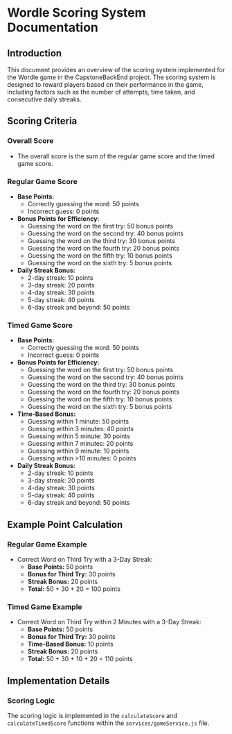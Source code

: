 # Wordle Scoring System Documentation

## Introduction

This document provides an overview of the scoring system implemented for the Wordle game in the CapstoneBackEnd project. The scoring system is designed to reward players based on their performance in the game, including factors such as the number of attempts, time taken, and consecutive daily streaks.

## Scoring Criteria

### Overall Score
- The overall score is the sum of the regular game score and the timed game score.

### Regular Game Score
- **Base Points:**
  - Correctly guessing the word: 50 points
  - Incorrect guess: 0 points
- **Bonus Points for Efficiency:**
  - Guessing the word on the first try: 50 bonus points
  - Guessing the word on the second try: 40 bonus points
  - Guessing the word on the third try: 30 bonus points
  - Guessing the word on the fourth try: 20 bonus points
  - Guessing the word on the fifth try: 10 bonus points
  - Guessing the word on the sixth try: 5 bonus points
- **Daily Streak Bonus:**
  - 2-day streak: 10 points
  - 3-day streak: 20 points
  - 4-day streak: 30 points
  - 5-day streak: 40 points
  - 6-day streak and beyond: 50 points

### Timed Game Score
- **Base Points:**
  - Correctly guessing the word: 50 points
  - Incorrect guess: 0 points
- **Bonus Points for Efficiency:**
  - Guessing the word on the first try: 50 bonus points
  - Guessing the word on the second try: 40 bonus points
  - Guessing the word on the third try: 30 bonus points
  - Guessing the word on the fourth try: 20 bonus points
  - Guessing the word on the fifth try: 10 bonus points
  - Guessing the word on the sixth try: 5 bonus points
- **Time-Based Bonus:**
  - Guessing within 1 minute: 50 points
  - Guessing within 3 minutes: 40 points
  - Guessing within 5 minute: 30 points
  - Guessing within 7 minutes: 20 points
  - Guessing within 9 minute: 10 points
  - Guessing within >10 minutes: 0 points
- **Daily Streak Bonus:**
  - 2-day streak: 10 points
  - 3-day streak: 20 points
  - 4-day streak: 30 points
  - 5-day streak: 40 points
  - 6-day streak and beyond: 50 points

## Example Point Calculation

### Regular Game Example
- Correct Word on Third Try with a 3-Day Streak:
  - **Base Points:** 50 points
  - **Bonus for Third Try:** 30 points
  - **Streak Bonus:** 20 points
  - **Total:** 50 + 30 + 20 = 100 points

### Timed Game Example
- Correct Word on Third Try within 2 Minutes with a 3-Day Streak:
  - **Base Points:** 50 points
  - **Bonus for Third Try:** 30 points
  - **Time-Based Bonus:** 10 points
  - **Streak Bonus:** 20 points
  - **Total:** 50 + 30 + 10 + 20 = 110 points

## Implementation Details

### Scoring Logic

The scoring logic is implemented in the `calculateScore` and `calculateTimedScore` functions within the `services/gameService.js` file.